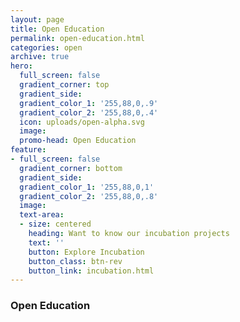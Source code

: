 ```yaml
---
layout: page
title: Open Education
permalink: open-education.html
categories: open
archive: true
hero:
  full_screen: false
  gradient_corner: top
  gradient_side:
  gradient_color_1: '255,88,0,.9'
  gradient_color_2: '255,88,0,.4'
  icon: uploads/open-alpha.svg
  image:
  promo-head: Open Education
feature:
- full_screen: false
  gradient_corner: bottom
  gradient_side:
  gradient_color_1: '255,88,0,1'
  gradient_color_2: '255,88,0,.8'
  image:
  text-area:
  - size: centered
    heading: Want to know our incubation projects
    text: ''
    button: Explore Incubation
    button_class: btn-rev
    button_link: incubation.html
---
```


### Open Education
